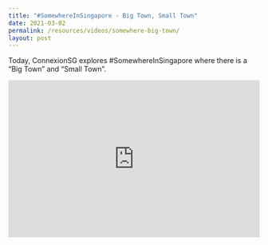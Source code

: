 ```yaml
---
title: "#SomewhereInSingapore - Big Town, Small Town"
date: 2021-03-02
permalink: /resources/videos/somewhere-big-town/
layout: post
---
```


Today, ConnexionSG explores #SomewhereInSingapore where there is a “Big Town” and “Small Town”.

<iframe width="100%" height="315" src="https://www.youtube.com/embed/Yxa1KHXDuL8" title="YouTube video player" frameborder="0" allow="accelerometer; autoplay; clipboard-write; encrypted-media; gyroscope; picture-in-picture" allowfullscreen></iframe>
